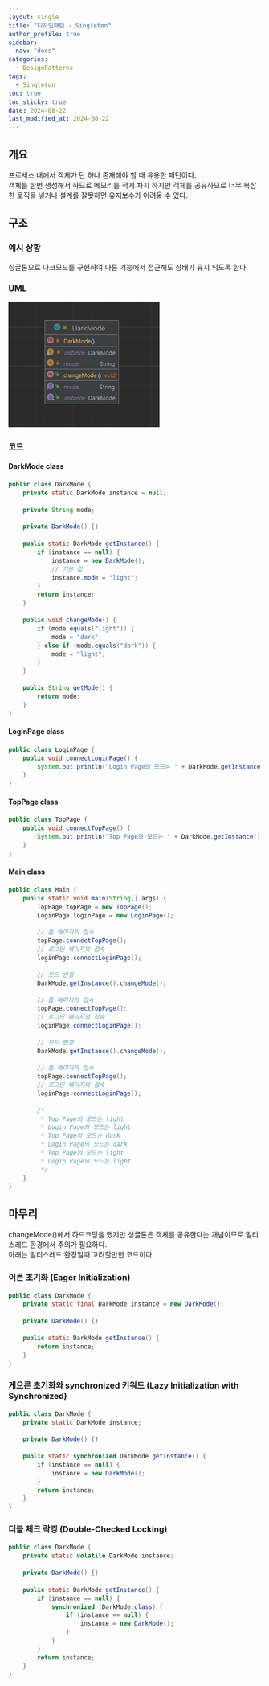 ```yaml
---
layout: single
title: "디자인패턴 - Singleton"
author_profile: true
sidebar:
  nav: "docs"
categories: 
  - DesignPatterns
tags:
  - Singleton
toc: true
toc_sticky: true
date: 2024-08-22
last_modified_at: 2024-08-22
---
```


## 개요
프로세스 내에서 객체가 단 하나 존재해야 할 때 유용한 패턴이다.  
객체를 한번 생성해서 하므로 메모리를 적게 차지 하지만 객체를 공유하므로 너무 복잡한 로직을 넣거나 설계를 잘못하면 유지보수가 어려울 수 있다.

## 구조
### 예시 상황
싱글톤으로 다크모드를 구현하여 다른 기능에서 접근해도 상태가 유지 되도록 한다.

### UML
![image](../../../images/design/design-pattern/design-pattern_singleton.PNG)

### 코드
#### DarkMode class
```java
public class DarkMode {
    private static DarkMode instance = null;

    private String mode;

    private DarkMode() {}

    public static DarkMode getInstance() {
        if (instance == null) {
            instance = new DarkMode();
            // 기본 값
            instance.mode = "light";
        }
        return instance;
    }

    public void changeMode() {
        if (mode.equals("light")) {
            mode = "dark";
        } else if (mode.equals("dark")) {
            mode = "light";
        }
    }

    public String getMode() {
        return mode;
    }
}
```

#### LoginPage class
```java
public class LoginPage {
    public void connectLoginPage() {
        System.out.println("Login Page의 모드는 " + DarkMode.getInstance().getMode());
    }
}
```

#### TopPage class
```java
public class TopPage {
    public void connectTopPage() {
        System.out.println("Top Page의 모드는 " + DarkMode.getInstance().getMode());
    }
}
```

#### Main class
```java
public class Main {
    public static void main(String[] args) {
        TopPage topPage = new TopPage();
        LoginPage loginPage = new LoginPage();

        // 톱 페이지의 접속
        topPage.connectTopPage();
        // 로그인 페이지의 접속
        loginPage.connectLoginPage();

        // 모드 변경
        DarkMode.getInstance().changeMode();

        // 톱 페이지의 접속
        topPage.connectTopPage();
        // 로그인 페이지의 접속
        loginPage.connectLoginPage();

        // 모드 변경
        DarkMode.getInstance().changeMode();

        // 톱 페이지의 접속
        topPage.connectTopPage();
        // 로그인 페이지의 접속
        loginPage.connectLoginPage();

        /*
         * Top Page의 모드는 light
         * Login Page의 모드는 light
         * Top Page의 모드는 dark
         * Login Page의 모드는 dark
         * Top Page의 모드는 light
         * Login Page의 모드는 light
         */
    }
}
```

## 마무리
changeMode()에서 하드코딩을 했지만 
싱글톤은 객체를 공유한다는 개념이므로 멀티스레드 환경에서 주의가 필요하다.  
아래는 멀티스레드 환경일때 고려할만한 코드이다.

### 이른 초기화 (Eager Initialization)
``` java
public class DarkMode {
    private static final DarkMode instance = new DarkMode();

    private DarkMode() {}

    public static DarkMode getInstance() {
        return instance;
    }
}
```

### 게으른 초기화와 synchronized 키워드 (Lazy Initialization with Synchronized)
``` java
public class DarkMode {
    private static DarkMode instance;

    private DarkMode() {}

    public static synchronized DarkMode getInstance() {
        if (instance == null) {
            instance = new DarkMode();
        }
        return instance;
    }
}
```

### 더블 체크 락킹 (Double-Checked Locking)
``` java
public class DarkMode {
    private static volatile DarkMode instance;

    private DarkMode() {}

    public static DarkMode getInstance() {
        if (instance == null) {
            synchronized (DarkMode.class) {
                if (instance == null) {
                    instance = new DarkMode();
                }
            }
        }
        return instance;
    }
}
```
